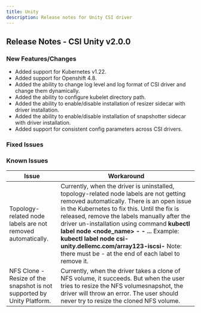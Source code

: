 ```yaml
---
title: Unity
description: Release notes for Unity CSI driver
---
```


## Release Notes - CSI Unity v2.0.0

### New Features/Changes

- Added support for Kubernetes v1.22.
- Added support for Openshift 4.8.
- Added the ability to change log level and log format of CSI driver and change them dynamically.
- Added the ability to configure kubelet directory path.
- Added the ability to enable/disable installation of resizer sidecar with driver installation.
- Added the ability to enable/disable installation of snapshotter sidecar with driver installation.
- Added support for consistent config parameters across CSI drivers.

### Fixed Issues


### Known Issues

| Issue | Workaround |
|-------|------------|
| Topology-related node labels are not removed automatically.  | Currently, when the driver is uninstalled, topology-related node labels are not getting removed automatically. There is an open issue in the Kubernetes to fix this. Until the fix is released, remove the labels manually after the driver un-installation using command **kubectl label node <node_name> <label1>- <label2>- ...** Example: **kubectl label node <hostname> csi-unity.dellemc.com/array123-iscsi-** Note: there must be - at the end of each label to remove it.|
| NFS Clone - Resize of the snapshot is not supported by Unity Platform.| Currently, when the driver takes a clone of NFS volume, it succeeds. But when the user tries to resize the NFS volumesnapshot, the driver will throw an error. The user should never try to resize the cloned NFS volume.|
